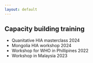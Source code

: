 ```yaml
---
layout: default
---
```


## Capacity building training

- Quanitative HIA masterclass 2024
- Mongolia HIA workshop 2024
- Workshop for WHO in Phillipines 2022 
- Workshop in Malaysia 2023
